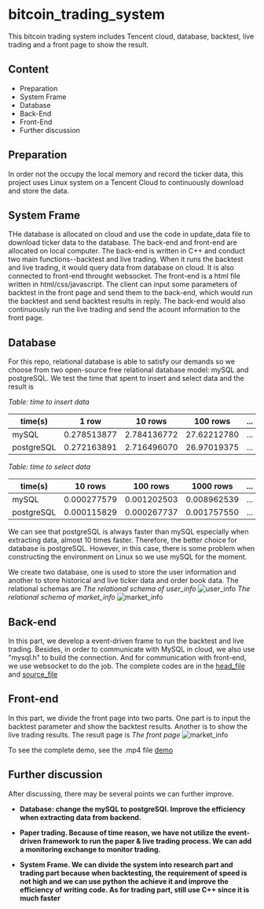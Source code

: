 # bitcoin_trading_system
This bitcoin trading system includes Tencent cloud, database, backtest, live trading and a front page to show the result.

## Content
* Preparation
* System Frame
* Database
* Back-End
* Front-End
* Further discussion

## Preparation
In order not the occupy the local memory and record the ticker data, this project uses Linux system on a Tencent Cloud to continuously download and store the data. 

## System Frame
THe database is allocated on cloud and use the code in update_data file to download ticker data to the database. The back-end and front-end are allocated on local computer. The back-end is written in C++ and conduct two main functions--backtest and live trading. When it runs the backtest and live trading, it would query data from database on cloud. It is also connected to front-end throught websocket. The front-end is a html file written in html/css/javascript. The client can input some parameters of backtest in the front page and send them to the back-end, which would run the backtest and send backtest results in reply. The back-end would also continuously run the live trading and send the acount information to the front page.

## Database
For this repo, relational database is able to satisfy our demands so we choose from two open-source free relational database model: mySQL and postgreSQL. We test the time that spent to insert and select data and the result is

  *Table: time to insert data*    

time(s)|1 row|10 rows|100 rows|... 
-------|-----|-------|--------|--- 
mySQL  | 0.278513877 | 2.784136772  | 27.62212780  | ...  
postgreSQL  | 0.272163891  | 2.716496070  | 26.97019375  | ...  

  *Table: time to select data*    

time(s)|10 rows|100 rows|1000 rows|... 
-------|-----|-------|--------|--- 
mySQL  | 0.000277579 | 0.001202503  | 0.008962539  | ...  
postgreSQL  | 0.000115829  | 0.000267737  | 0.001757550  | ...  

We can see that postgreSQL is always faster than mySQL especially when extracting data, almost 10 times faster. Therefore, the better choice for database is postgreSQL. However, in this case, there is some problem when constructing the environment on Linux so we use mySQL for the moment. 

We create two database, one is used to store the user information and another to store historical and live ticker data and order book data. The relational schemas are
*The relational schema of user_info*
![user_info](https://github.com/algo21-116010293/bitcoin_trading_system/blob/main/pictures/User_info.png)
*The relational schema of market_info*
![market_info](https://github.com/algo21-116010293/bitcoin_trading_system/blob/main/pictures/Market_info.png)

## Back-end
In this part, we develop a event-driven frame to run the backtest and live trading. Besides, in order to communicate with MySQL in cloud, we also use "mysql.h" to build the connection. And for communication with front-end, we use websocket to do the job. The complete codes are in the [head_file](https://github.com/algo21-116010293/bitcoin_trading_system/tree/main/head_file) and [source_file](https://github.com/algo21-116010293/bitcoin_trading_system/tree/main/source_file)

## Front-end
In this part, we divide the front page into two parts. One part is to input the backtest parameter and show the backtest results. Another is to show the live trading results.
The result page is
*The front page*
![market_info](https://github.com/algo21-116010293/bitcoin_trading_system/blob/main/pictures/page.png)
 
 To see the complete demo, see the .mp4 file [demo](https://github.com/algo21-116010293/bitcoin_trading_system/blob/main/demo.mp4)
 
 ## Further discussion
 After discussing, there may be several points we can further improve. 
* **Database: change the mySQL to postgreSQl. Improve the efficiency when extracting data from backend.**  

* **Paper trading. Because of time reason, we have not utilize the event-driven framework to run the paper & live trading process. We can add a monitoring exchange to monitor trading.**
* **System Frame. We can divide the system into research part and trading part because when backtesting, the requirement of speed is not high and we can use python the achieve it and improve the efficiency of writing code. As for trading part, still use C++ since it is much faster**

